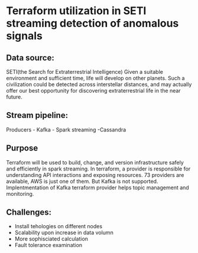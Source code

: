# Terraform utilization in SETI streaming detection of anomalous signals

## Data source:
SETI(the Search for Extraterrestrial Intelligence) Given a suitable environment and sufficient time, life will develop on other planets. Such a civilization could be detected across interstellar distances, and may actually offer our best opportunity for discovering extraterrestrial life in the near future.

## Stream pipeline:
Producers - Kafka - Spark streaming -Cassandra

## Purpose

Terraform will be used to build, change, and version infrastructure safely and efficiently in spark streaming.
In terraform, a provider is responsible for understanding API interactions and exposing resources. 73 providers are available, AWS is just one of them. But Kafka is not supported. Implentmentation of Kafka terraform provider helps topic management and monitoring. 

## Challenges:

* Install tehologies on different nodes
* Scalability upon increase in data volumn
* More sophisciated calculation
* Fault tolerance examination
  

